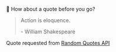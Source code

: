 📣 How about a quote before you go?

> Action is eloquence.
>
> <p>- William Shakespeare</p>

Quote requested from [Random Quotes API](https://github.com/lukePeavey/quotable)
